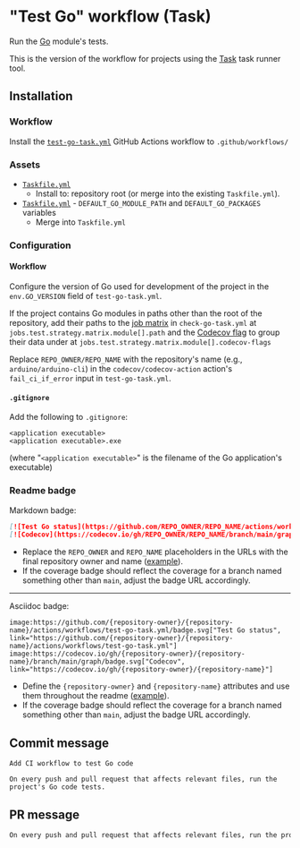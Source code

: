 # "Test Go" workflow (Task)

Run the [Go](https://golang.org/) module's tests.

This is the version of the workflow for projects using the [Task](https://taskfile.dev/#/) task runner tool.

## Installation

### Workflow

Install the [`test-go-task.yml`](test-go-task.yml) GitHub Actions workflow to `.github/workflows/`

### Assets

- [`Taskfile.yml`](assets/test-go-task/Taskfile.yml)
  - Install to: repository root (or merge into the existing `Taskfile.yml`).
- [`Taskfile.yml`](assets/go-task/Taskfile.yml) - `DEFAULT_GO_MODULE_PATH` and `DEFAULT_GO_PACKAGES` variables
  - Merge into `Taskfile.yml`

### Configuration

#### Workflow

Configure the version of Go used for development of the project in the `env.GO_VERSION` field of `test-go-task.yml`.

If the project contains Go modules in paths other than the root of the repository, add their paths to the [job matrix](https://docs.github.com/en/actions/reference/workflow-syntax-for-github-actions#jobsjob_idstrategymatrix) in `check-go-task.yml` at `jobs.test.strategy.matrix.module[].path` and the [Codecov flag](https://docs.codecov.com/docs/flags) to group their data under at `jobs.test.strategy.matrix.module[].codecov-flags`

Replace `REPO_OWNER/REPO_NAME` with the repository's name (e.g., `arduino/arduino-cli`) in the `codecov/codecov-action` action's `fail_ci_if_error` input in `test-go-task.yml`.

#### `.gitignore`

Add the following to `.gitignore`:

```
<application executable>
<application executable>.exe
```

(where "`<application executable>`" is the filename of the Go application's executable)

### Readme badge

Markdown badge:

```markdown
[![Test Go status](https://github.com/REPO_OWNER/REPO_NAME/actions/workflows/test-go-task.yml/badge.svg)](https://github.com/REPO_OWNER/REPO_NAME/actions/workflows/test-go-task.yml)
[![Codecov](https://codecov.io/gh/REPO_OWNER/REPO_NAME/branch/main/graph/badge.svg)](https://codecov.io/gh/REPO_OWNER/REPO_NAME)
```

- Replace the `REPO_OWNER` and `REPO_NAME` placeholders in the URLs with the final repository owner and name ([example](https://raw.githubusercontent.com/arduino-libraries/ArduinoIoTCloud/master/README.md)).
- If the coverage badge should reflect the coverage for a branch named something other than `main`, adjust the badge URL accordingly.

---

Asciidoc badge:

```adoc
image:https://github.com/{repository-owner}/{repository-name}/actions/workflows/test-go-task.yml/badge.svg["Test Go status", link="https://github.com/{repository-owner}/{repository-name}/actions/workflows/test-go-task.yml"]
image:https://codecov.io/gh/{repository-owner}/{repository-name}/branch/main/graph/badge.svg["Codecov", link="https://codecov.io/gh/{repository-owner}/{repository-name}"]
```

- Define the `{repository-owner}` and `{repository-name}` attributes and use them throughout the readme ([example](https://raw.githubusercontent.com/arduino-libraries/WiFiNINA/master/README.adoc)).
- If the coverage badge should reflect the coverage for a branch named something other than `main`, adjust the badge URL accordingly.

## Commit message

```
Add CI workflow to test Go code

On every push and pull request that affects relevant files, run the project's Go code tests.
```

## PR message

```markdown
On every push and pull request that affects relevant files, run the project's [Go](https://golang.org/) code tests.
```
